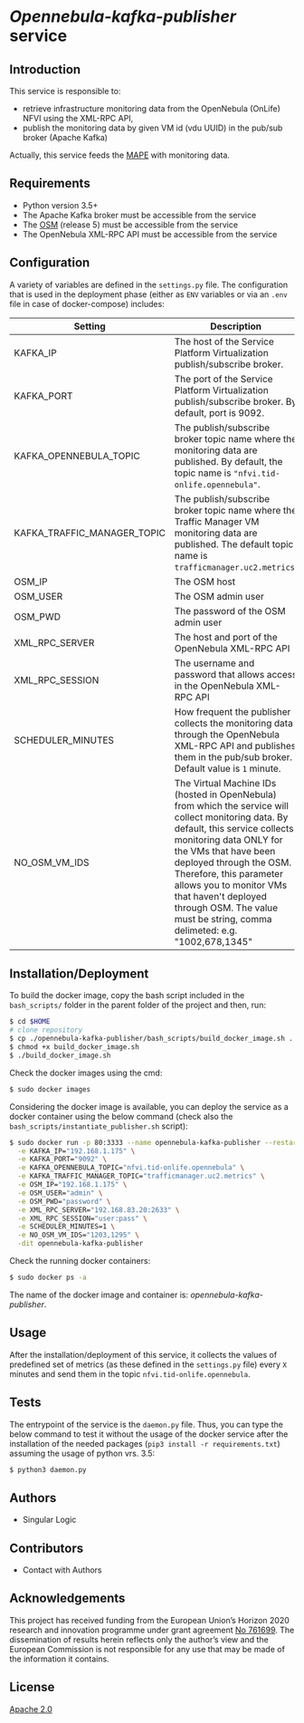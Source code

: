 # *Opennebula-kafka-publisher* service

## Introduction
This service is responsible to:
- retrieve infrastructure monitoring data from the OpenNebula (OnLife) NFVI using the XML-RPC API,
- publish the monitoring data by given VM id (vdu UUID) in the pub/sub broker (Apache Kafka)

Actually, this service feeds the [MAPE](https://github.com/5g-media/mape) with monitoring data.

## Requirements
- Python version 3.5+
- The Apache Kafka broker must be accessible from the service
- The [OSM](https://osm.etsi.org/) (release 5) must be accessible from the service
- The OpenNebula XML-RPC API must be accessible from the service

## Configuration

A variety of variables are defined in the `settings.py`  file. The configuration that is used in the deployment phase (either as `ENV` variables or via an `.env` file in case of docker-compose) includes:

| **Setting** | **Description** |
| --- | --- |
| KAFKA_IP | The host of the Service Platform Virtualization publish/subscribe broker. |
| KAFKA_PORT | The port of the Service Platform Virtualization publish/subscribe broker. By default, port is 9092. |
| KAFKA_OPENNEBULA_TOPIC | The publish/subscribe broker topic name where the monitoring data are published. By default, the topic name is `"nfvi.tid-onlife.opennebula"`. | 
| KAFKA_TRAFFIC_MANAGER_TOPIC | The publish/subscribe broker topic name where the Traffic Manager VM monitoring data are published. The default topic name is `trafficmanager.uc2.metrics`. |
| OSM_IP | The OSM host |
| OSM_USER | The OSM admin user |
| OSM_PWD | The password of the OSM admin user  |
| XML_RPC_SERVER | The host and port of the OpenNebula XML-RPC API |
| XML_RPC_SESSION | The username and password that allows access in the  OpenNebula XML-RPC API |
| SCHEDULER_MINUTES | How frequent the publisher collects the monitoring data through the OpenNebula XML-RPC API and publishes them in the pub/sub broker. Default value is `1` minute. | 
| NO_OSM_VM_IDS | The Virtual Machine IDs (hosted in OpenNebula) from which the service will collect monitoring data. By default, this service collects monitoring data ONLY for the VMs that have been deployed through the OSM. Therefore, this parameter allows you to monitor VMs that haven't deployed through OSM. The value must be string, comma delimeted: e.g. "1002,678,1345" |
 
 ## Installation/Deployment

To build the docker image, copy the bash script included in the `bash_scripts/` folder in the parent folder of the project and then, run:
```bash
$ cd $HOME
# clone repository
$ cp ./opennebula-kafka-publisher/bash_scripts/build_docker_image.sh .
$ chmod +x build_docker_image.sh
$ ./build_docker_image.sh
```

Check the docker images using the cmd:
```bash
$ sudo docker images
```

Considering the docker image is available, you can deploy the service as a docker container using the below command (check also the `bash_scripts/instantiate_publisher.sh` script):
```bash
$ sudo docker run -p 80:3333 --name opennebula-kafka-publisher --restart always \
  -e KAFKA_IP="192.168.1.175" \
  -e KAFKA_PORT="9092" \
  -e KAFKA_OPENNEBULA_TOPIC="nfvi.tid-onlife.opennebula" \
  -e KAFKA_TRAFFIC_MANAGER_TOPIC="trafficmanager.uc2.metrics" \
  -e OSM_IP="192.168.1.175" \
  -e OSM_USER="admin" \
  -e OSM_PWD="password" \
  -e XML_RPC_SERVER="192.168.83.20:2633" \
  -e XML_RPC_SESSION="user:pass" \
  -e SCHEDULER_MINUTES=1 \
  -e NO_OSM_VM_IDS="1203,1295" \
  -dit opennebula-kafka-publisher
```

Check the running docker containers:
```bash
$ sudo docker ps -a
```

The name of the docker image and container is:  *opennebula-kafka-publisher*.


## Usage
After the installation/deployment of this service, it collects the values of predefined set of metrics 
(as these defined in the `settings.py` file) every `X` minutes and send them in the topic `nfvi.tid-onlife.opennebula`.


## Tests

The entrypoint of the service is the `daemon.py` file.
Thus, you can type the below command to test it without the usage of the docker service after the 
installation of the needed packages (`pip3 install -r requirements.txt`) assuming the usage of python vrs. 3.5:
```bash
$ python3 daemon.py
```

## Authors
- Singular Logic

## Contributors
 - Contact with Authors
 
## Acknowledgements
This project has received funding from the European Union’s Horizon 2020 research and innovation programme under grant agreement [No 761699](http://www.5gmedia.eu/). The dissemination of results herein reflects only the author’s view and the European Commission is not responsible for any use that may be made of the information it contains.

## License
[Apache 2.0](LICENSE.md)